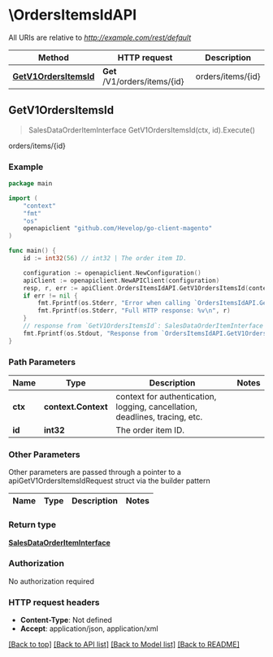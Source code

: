 # \OrdersItemsIdAPI

All URIs are relative to *http://example.com/rest/default*

Method | HTTP request | Description
------------- | ------------- | -------------
[**GetV1OrdersItemsId**](OrdersItemsIdAPI.md#GetV1OrdersItemsId) | **Get** /V1/orders/items/{id} | orders/items/{id}



## GetV1OrdersItemsId

> SalesDataOrderItemInterface GetV1OrdersItemsId(ctx, id).Execute()

orders/items/{id}



### Example

```go
package main

import (
	"context"
	"fmt"
	"os"
	openapiclient "github.com/Hevelop/go-client-magento"
)

func main() {
	id := int32(56) // int32 | The order item ID.

	configuration := openapiclient.NewConfiguration()
	apiClient := openapiclient.NewAPIClient(configuration)
	resp, r, err := apiClient.OrdersItemsIdAPI.GetV1OrdersItemsId(context.Background(), id).Execute()
	if err != nil {
		fmt.Fprintf(os.Stderr, "Error when calling `OrdersItemsIdAPI.GetV1OrdersItemsId``: %v\n", err)
		fmt.Fprintf(os.Stderr, "Full HTTP response: %v\n", r)
	}
	// response from `GetV1OrdersItemsId`: SalesDataOrderItemInterface
	fmt.Fprintf(os.Stdout, "Response from `OrdersItemsIdAPI.GetV1OrdersItemsId`: %v\n", resp)
}
```

### Path Parameters


Name | Type | Description  | Notes
------------- | ------------- | ------------- | -------------
**ctx** | **context.Context** | context for authentication, logging, cancellation, deadlines, tracing, etc.
**id** | **int32** | The order item ID. | 

### Other Parameters

Other parameters are passed through a pointer to a apiGetV1OrdersItemsIdRequest struct via the builder pattern


Name | Type | Description  | Notes
------------- | ------------- | ------------- | -------------


### Return type

[**SalesDataOrderItemInterface**](SalesDataOrderItemInterface.md)

### Authorization

No authorization required

### HTTP request headers

- **Content-Type**: Not defined
- **Accept**: application/json, application/xml

[[Back to top]](#) [[Back to API list]](../README.md#documentation-for-api-endpoints)
[[Back to Model list]](../README.md#documentation-for-models)
[[Back to README]](../README.md)

